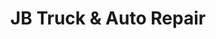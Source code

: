 ---
title: "JB Truck & Auto Repair"
url: /mahanoy-city/jb-truck-und-auto-repair/
shop: Autowerkstatt
---